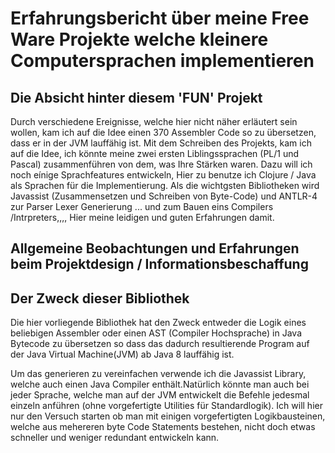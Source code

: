 # Erfahrungsbericht über meine Free Ware Projekte welche kleinere  Computersprachen implementieren


## Die Absicht hinter diesem 'FUN' Projekt

Durch verschiedene Ereignisse, welche hier nicht näher erläutert sein wollen, kam ich auf die Idee
einen 370 Assembler Code so zu übersetzen, dass er in der JVM lauffähig ist.
Mit dem Schreiben des Projekts, kam ich auf die Idee, ich könnte meine zwei ersten Liblingssprachen
(PL/1 und Pascal) zusammenführen von dem, was Ihre Stärken waren.
Dazu will ich noch eínige Sprachfeatures entwickeln,
Hier zu benutze ich Clojure / Java als Sprachen für die Implementierung.
Als die wichtgsten Bibliotheken wird Javassist (Zusammensetzen und Schreiben von Byte-Code) und
ANTLR-4 zur Parser Lexer Generierung ... und zum Bauen eins Compilers /Intrpreters,,,,
Hier meine leidigen und guten Erfahrungen damit.

## Allgemeine Beobachtungen und Erfahrungen beim Projektdesign / Informationsbeschaffung







## Der Zweck dieser Bibliothek 

Die hier vorliegende Bibliothek hat den Zweck entweder die Logik eines beliebigen Assembler 
oder einen AST (Compiler Hochsprache) in Java Bytecode zu übersetzen so dass das dadurch 
resultierende Program auf der Java Virtual Machine(JVM) ab Java 8 lauffähig ist.

Um das generieren zu vereinfachen verwende ich die Javassist Library, 
welche auch einen Java Compiler enthält.Natürlich könnte man auch bei jeder Sprache, welche
man auf der JVM entwickelt die Befehle jedesmal einzeln anführen (ohne vorgefertigte Utilities für 
Standardlogik). Ich will hier nur den Versuch starten ob man mit einigen vorgefertigten Logikbausteinen,
welche aus mehereren byte Code Statements bestehen, nicht doch etwas schneller und weniger redundant 
entwickeln kann.


